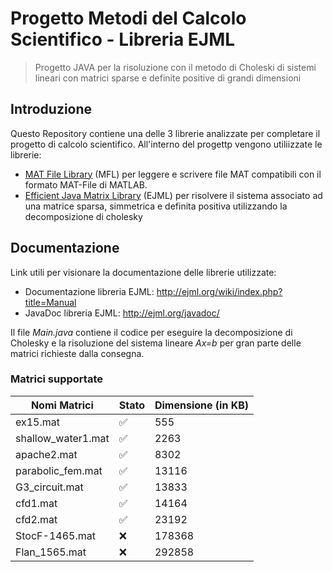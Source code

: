 # Progetto Metodi del Calcolo Scientifico - Libreria EJML

>  Progetto JAVA per la risoluzione con il metodo di Choleski di sistemi lineari con matrici sparse e definite positive di grandi dimensioni

## Introduzione

Questo Repository contiene una delle 3 librerie analizzate per completare il progetto di calcolo scientifico. All'interno del progettp vengono utiliizzate le librerie:
- [MAT File Library](https://github.com/HebiRobotics/MFL) (MFL) per leggere e scrivere file MAT compatibili con il formato MAT-File di MATLAB.
- [Efficient Java Matrix Library](https://github.com/lessthanoptimal/ejml.git) (EJML) per risolvere il sistema associato ad una matrice sparsa, simmetrica e definita positiva utilizzando la decomposizione di cholesky

## Documentazione
Link utili per visionare la documentazione delle librerie utilizzate:
- Documentazione libreria EJML: http://ejml.org/wiki/index.php?title=Manual
- JavaDoc libreria EJML: http://ejml.org/javadoc/

Il file *Main.java* contiene il codice per eseguire la decomposizione di Cholesky e la risoluzione 
del sistema lineare *Ax=b* per gran parte delle matrici richieste dalla consegna.

### Matrici supportate

| Nomi Matrici | Stato | Dimensione (in KB) |
|-----------|-----------|-----------|
| ex15.mat  | :white_check_mark:   |  555 |
| shallow_water1.mat    | :white_check_mark:   | 2263 |
| apache2.mat   | :white_check_mark:    | 8302 |
| parabolic_fem.mat  | :white_check_mark:    | 13116 |
| G3_circuit.mat   | :white_check_mark:    | 13833 |
| cfd1.mat   | :white_check_mark:    | 14164 |
| cfd2.mat   | :white_check_mark:    | 23192 |
| StocF-1465.mat   | :x:    | 178368 |
| Flan_1565.mat   | :x:    | 292858 |
